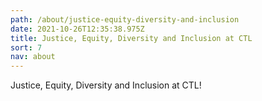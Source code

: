 ```yaml
---
path: /about/justice-equity-diversity-and-inclusion
date: 2021-10-26T12:35:38.975Z
title: Justice, Equity, Diversity and Inclusion at CTL
sort: 7
nav: about
---
```


Justice, Equity, Diversity and Inclusion at CTL!
